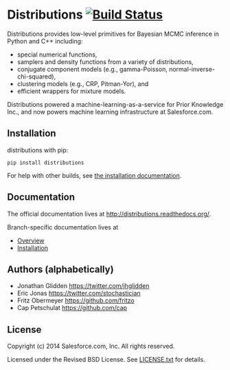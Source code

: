 # Distributions [![Build Status](https://travis-ci.org/forcedotcom/distributions.svg?branch=master)](https://travis-ci.org/forcedotcom/distributions)

Distributions provides low-level primitives for Bayesian MCMC
inference in Python and C++ including:

* special numerical functions,
* samplers and density functions from a variety of distributions,
* conjugate component models (e.g., gamma-Poisson, normal-inverse-chi-squared),
* clustering models (e.g., CRP, Pitman-Yor), and
* efficient wrappers for mixture models.

Distributions powered a machine-learning-as-a-service for Prior Knowledge Inc.,
and now powers machine learning infrastructure at Salesforce.com.


## Installation

distributions with pip:

    pip install distributions

For help with other builds, see
[the installation documentation](http://distributions.readthedocs.org/en/latest/installation.html).


## Documentation

The official documentation lives at http://distributions.readthedocs.org/.

Branch-specific documentation lives at

* [Overview](/doc/overview.rst)
* [Installation](/doc/installation.rst)


## Authors (alphabetically)

* Jonathan Glidden <https://twitter.com/jhglidden>
* Eric Jonas <https://twitter.com/stochastician>
* Fritz Obermeyer <https://github.com/fritzo>
* Cap Petschulat <https://github.com/cap>


## License

Copyright (c) 2014 Salesforce.com, Inc. All rights reserved.

Licensed under the Revised BSD License. See [LICENSE.txt](LICENSE.txt)
for details.
